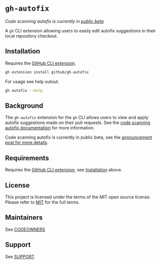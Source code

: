 # `gh-autofix`

_Code scanning autofix is currently in [public beta](https://github.blog/2024-03-20-found-means-fixed-introducing-code-scanning-autofix-powered-by-github-copilot-and-codeql/)_

A `gh` CLI extension allowing users to easily edit autofix suggestions in their local repository checkout.

## Installation

Requires the [GitHub CLI extension](https://cli.github.com/).

```bash
gh extension install github/gh-autofix
```

For usage see help outout.

```bash
gh autofix --help
```

## Background

The `gh-autofix` extension for the `gh` CLI allows users to view and apply autofix suggestions made on their pull requests. See the [code scanning autofix documentation](https://docs.github.com/en/code-security/code-scanning/managing-code-scanning-alerts/about-autofix-for-codeql-code-scanning) for more information.

Code scanning autofix is currently in public beta, see the [announcement post for more details](https://github.blog/2024-03-20-found-means-fixed-introducing-code-scanning-autofix-powered-by-github-copilot-and-codeql/).

## Requirements

Requires the [GitHub CLI extension](https://cli.github.com/), see [Installation](#installation) above.

## License

This project is licensed under the terms of the MIT open source license. Please refer to [MIT](./LICENSE) for the full terms.

## Maintainers

See [CODEOWNERS](./CODEOWNERS)

## Support

See [SUPPORT](./SUPPORT.md)
